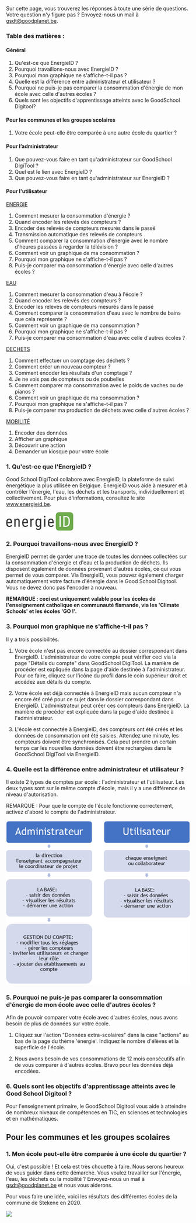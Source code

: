 Sur cette page, vous trouverez les réponses à toute une série de questions. Votre question n'y figure pas ? Envoyez-nous un mail à gsdt@goodplanet.be.

### Table des matières :

#### Général
1. Qu'est-ce que EnergieID ? 
2. Pourquoi travaillons-nous avec EnergieID ?
3. Pourquoi mon graphique ne s'affiche-t-il pas ?
4. Quelle est la différence entre administrateur et utilisateur ?   
5. Pourquoi ne puis-je pas comparer la consommation d'énergie de mon école avec celle d'autres écoles ?
6. Quels sont les objectifs d'apprentissage atteints avec le GoodSchool Digitool?

#### Pour les communes et les groupes scolaires
1. Votre école peut-elle être comparée à une autre école du quartier ?

#### Pour l’administrateur
1. Que pouvez-vous faire en tant qu'administrateur sur GoodSchool DigiTool ?
2. Quel est le lien avec EnergieID ?
3. Que pouvez-vous faire en tant qu'administrateur sur EnergieID ?

#### Pour l'utilisateur

[ENERGIE](https://www.goodschooldigitool.be/faq#energy)

1. Comment mesurer la consommation d'énergie ? 
2. Quand encoder les relevés des compteurs ?
3. Encoder des relevés de compteurs mesurés dans le passé 
4. Transmission automatique des relevés de compteurs
5. Comment comparer la consommation d'énergie avec le nombre d'heures passées à regarder la télévision ? 
6. Comment voir un graphique de ma consommation ? 
7. Pourquoi mon graphique ne s'affiche-t-il pas ?
8. Puis-je comparer ma consommation d'énergie avec celle d'autres écoles ? 



[EAU](https://www.goodschooldigitool.be/faq#water)

1. Comment mesurer la consommation d'eau à l'école ?
2. Quand encoder les relevés des compteurs ?
3. Encoder les relevés de compteurs mesurés dans le passé
4. Comment comparer la consommation d'eau avec le nombre de bains que cela représente ?
5. Comment voir un graphique de ma consommation ?
6. Pourquoi mon graphique ne s'affiche-t-il pas ?
7. Puis-je comparer ma consommation d'eau avec celle d'autres écoles ?



[DECHETS](https://www.goodschooldigitool.be/faq#waste)

1. Comment effectuer un comptage des déchets ?
2. Comment créer un nouveau compteur ?
3. Comment encoder les résultats d'un comptage ?
4. Je ne vois pas de compteurs ou de poubelles 
5. Comment comparer ma consommation avec le poids de vaches ou de pianos ?
6. Comment voir un graphique de ma consommation ?
7. Pourquoi mon graphique ne s'affiche-t-il pas ?
8. Puis-je comparer ma production de déchets avec celle d'autres écoles ?



[MOBILITÉ](https://www.goodschooldigitool.be/faq#mobility)

1. Encoder des données
2. Afficher un graphique
4. Découvrir une action
5. Demander un kiosque pour votre école


### 1. Qu'est-ce que l'EnergieID ? 

Good School DigiTool collabore avec EnergieID, la plateforme de suivi énergétique la plus utilisée en Belgique. EnergieID vous aide à mesurer et à contrôler l'énergie, l'eau, les déchets et les transports, individuellement et collectivement. Pour plus d'informations, consultez le site www.energieid.be. 

![](https://github.com/GoodPlanetBelgium/text_GSDT/raw/main/images/energie%20ID%20logo.png)

### 2. Pourquoi travaillons-nous avec EnergieID ?

EnergieID permet de garder une trace de toutes les données collectées sur la consommation d'énergie et d'eau et la production de déchets. Ils disposent également de données provenant d'autres écoles, ce qui vous permet de vous comparer. Via EnergieID, vous pouvez également charger automatiquement votre facture d'énergie dans le Good School Digitool. Vous ne devez donc pas l'encoder à nouveau. 

**REMARQUE : ceci est uniquement valable pour les écoles de l'enseignement catholique en communauté flamande, via les 'Climate Schools' et les écoles 'GO !'.**

### 3. Pourquoi mon graphique ne s'affiche-t-il pas ?

Il y a trois possibilités.

1) Votre école n'est pas encore connectée au dossier correspondant dans EnergieID. L'administrateur de votre compte peut vérifier ceci via la page "Détails du compte" dans GoodSchool DigiTool. La manière de procéder est expliquée dans la page d'aide destinée à l'administrateur. Pour ce faire, cliquez sur l'icône du profil dans le coin supérieur droit et accédez aux détails du compte.   

2) Votre école est déjà connectée à EnergieID mais aucun compteur n'a encore été créé pour ce sujet dans le dossier correspondant dans EnergieID. L'administrateur peut créer ces compteurs dans EnergieID. La manière de procéder est expliquée dans la page d'aide destinée à l'administrateur.

3) L'école est connectée à EnergieID, des compteurs ont été créés et les données de consommation ont été saisies. Attendez une minute, les compteurs doivent être synchronisés. Cela peut prendre un certain temps car les nouvelles données doivent être rechargées dans le GoodSchool DigiTool via EnergieID.

### 4. Quelle est la différence entre administrateur et utilisateur ?   

Il existe 2 types de comptes par école : l'administrateur et l'utilisateur. Les deux types sont sur le même compte d'école, mais il y a une différence de niveau d'autorisation. 

REMARQUE : Pour que le compte de l'école fonctionne correctement, activez d'abord le compte de l'administrateur.  

![](https://github.com/GoodPlanetBelgium/text_GSDT/raw/main/images/gebruiker%20beheerder%20FR.png)

### 5. Pourquoi ne puis-je pas comparer la consommation d'énergie de mon école avec celle d'autres écoles ?

Afin de pouvoir comparer votre école avec d'autres écoles, nous avons besoin de plus de données sur votre école.

1.	Cliquez sur l'action "Données extra-scolaires" dans la case "actions" au bas de la page du thème 'énergie'. Indiquez le nombre d'élèves et la superficie de l'école.

2.	Nous avons besoin de vos consommations de 12 mois consécutifs afin de vous comparer à d'autres écoles. Bravo pour les données déjà encodées.

### 6. Quels sont les objectifs d'apprentissage atteints avec le Good School Digitool ?

Pour l'enseignement primaire, le GoodSchool Digitool vous aide à atteindre de nombreux niveaux de compétences en TIC, en sciences et technologies et en mathématiques. 

## Pour les communes et les groupes scolaires

### 1. Mon école peut-elle être comparée à une école du quartier ?

Oui, c'est possible ! Et cela est très chouette à faire. Nous serons heureux de vous guider dans cette démarche. Vous voulez travailler sur l'énergie, l'eau, les déchets ou la mobilité ? Envoyez-nous un mail à gsdt@goodplanet.be et nous vous aiderons.

Pour vous faire une idée, voici les résultats des différentes écoles de la commune de Stekene en 2020.

![](https://github.com/GoodPlanetBelgium/text_GSDT/raw/main/images/mobilit%C3%A9%20stekene.png)

